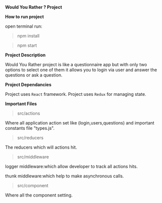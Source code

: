**Would You Rather ? Project**


**How to run project**

open terminal run:
> npm install

> npm start

**Project Description**

Would You Rather project is like a questionnaire app but with only two options to select one of them it allows you to login via user and answer the questions or ask a question.
  
**Project Dependancies**

Project uses `React` framework.
Project uses `Redux` for managing state.

**Important Files**
>src/actions

Where all application action set like (login,users,questions) and important constants file "types.js".

>src/reducers

The reducers which will actions hit.

>src/middleware

logger middleware:which allow developer to track all actions hits.

thunk middleware:which help to make asynchronous calls.

>src/component 

Where all the component setting.